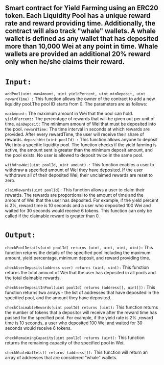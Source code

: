 Smart contract for Yield Farming using an ERC20 token. Each Liquidity Pool has a unique reward rate and reward providing time. Additionally, the contract will also track "whale" wallets. A whale wallet is defined as any wallet that has deposited more than 10,000 Wei at any point in time. Whale wallets are provided an additional 20% reward only when he/she claims their reward.
---
# ```Input:```
```addPool(uint maxAmount, uint yieldPercent, uint minDeposit, uint rewardTime) :``` This function allows the owner of the contract to add a new liquidity pool.The pool ID starts from 0. The parameters are as follows:

```maxAmount:``` The maximum amount in Wei that the pool can hold.
```yieldPercent:``` The percentage of rewards that will be given out per unit of time.
```minDeposit:``` The minimum amount of Wei that must be deposited into the pool.
```rewardTime:``` The time interval in seconds at which rewards are provided. After every rewardTime, the user will receive their share of rewards.
```depositWei(uint poolId) :``` This function allows anyone to deposit Wei into a specific liquidity pool. The function checks if the yield farming is active, the amount sent is greater than the minimum deposit amount, and the pool exists. No user is allowed to deposit twice in the same pool.

```withdrawWei(uint poolId, uint amount) :``` This function enables a user to withdraw a specified amount of Wei they have deposited. If the user withdraws all of their deposited Wei, their unclaimed rewards are reset to zero.

```claimRewards(uint poolId):``` This function allows a user to claim their rewards. The rewards are proportional to the amount of time and the amount of Wei that the user has deposited. For example, if the yield percent is 2%, reward time is 10 seconds and a user who deposited 100 Wei and waited for 30 seconds would receive 6 tokens. This function can only be called if the claimable reward is greater than 0.

 
# ```Output:```
```checkPoolDetails(uint poolId) returns (uint, uint, uint, uint):``` This function returns the details of the specified pool including the maximum amount, yield percentage, minimum deposit, and reward providing time.

```checkUserDeposits(address user) returns (uint, uint):``` This function returns the total amount of Wei that the user has deposited in all pools and the total claimable rewards.

```checkUserDepositInPool(uint poolId) returns (address[], uint[]):``` This function returns two arrays - the list of addresses that have deposited in the specified pool, and the amount they have deposited.

```checkClaimableRewards(uint poolId) returns (uint):``` This function returns the number of tokens that a depositor will receive after the reward time has passed for the specified pool. For example, if the yield rate is 2% ,reward time is 10 seconds, a user who deposited 100 Wei and waited for 30 seconds would receive 6 tokens.

```checkRemainingCapacity(uint poolId) returns (uint):``` This function returns the remaining capacity of the specified pool in Wei.

```checkWhaleWallets() returns (address[]):``` This function will return an array of addresses that are considered "whale" wallets.
